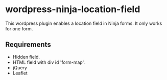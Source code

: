 # wordpress-ninja-location-field
This wordpress plugin enables a location field in Ninja forms. It only works for one form.
## Requirements
 - Hidden field.
 - HTML field with div id 'form-map'.
 - jQuery
 - Leaflet
